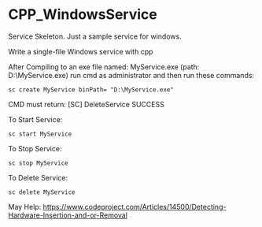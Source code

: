 # CPP_WindowsService
Service Skeleton. Just a sample service for windows. 

Write a single-file Windows service with cpp

After Compiling to an exe file named: MyService.exe (path: D:\MyService.exe)
run cmd as administrator and then run these commands:

```
sc create MyService binPath= "D:\MyService.exe"
```
CMD must return:
[SC] DeleteService SUCCESS


To Start Service:
```
sc start MyService
```

To Stop Service:
```
sc stop MyService
```

To Delete Service:
```
sc delete MyService
```



May Help: https://www.codeproject.com/Articles/14500/Detecting-Hardware-Insertion-and-or-Removal

